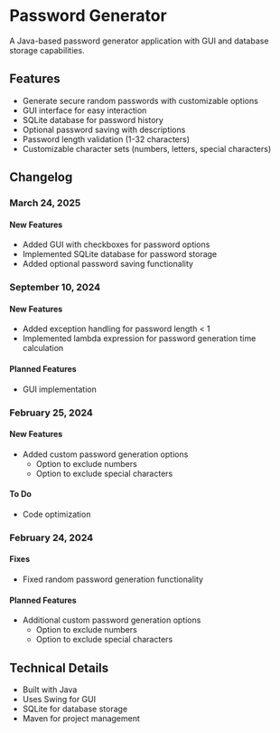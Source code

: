 # Password Generator

A Java-based password generator application with GUI and database storage capabilities.

## Features
- Generate secure random passwords with customizable options
- GUI interface for easy interaction
- SQLite database for password history
- Optional password saving with descriptions
- Password length validation (1-32 characters)
- Customizable character sets (numbers, letters, special characters)

## Changelog

### March 24, 2025
#### New Features
- Added GUI with checkboxes for password options
- Implemented SQLite database for password storage
- Added optional password saving functionality

### September 10, 2024
#### New Features
- Added exception handling for password length < 1
- Implemented lambda expression for password generation time calculation

#### Planned Features
- GUI implementation

### February 25, 2024
#### New Features
- Added custom password generation options
  - Option to exclude numbers
  - Option to exclude special characters

#### To Do
- Code optimization

### February 24, 2024
#### Fixes
- Fixed random password generation functionality

#### Planned Features
- Additional custom password generation options
  - Option to exclude numbers
  - Option to exclude special characters

## Technical Details
- Built with Java
- Uses Swing for GUI
- SQLite for database storage
- Maven for project management
